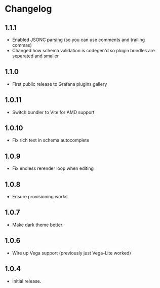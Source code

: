 # Changelog

## 1.1.1
 - Enabled JSONC parsing (so you can use comments and trailing commas)
 - Changed how schema validation is codegen'd so plugin bundles are separated and smaller

## 1.1.0
 - First public release to Grafana plugins gallery

## 1.0.11
 - Switch bundler to Vite for AMD support

## 1.0.10
 - Fix rich text in schema autocomplete

## 1.0.9
 - Fix endless rerender loop when editing

## 1.0.8
 - Ensure provisioning works

## 1.0.7
 - Make dark theme better

## 1.0.6
 - Wire up Vega support (previously just Vega-Lite worked)

## 1.0.4

 - Initial release.
